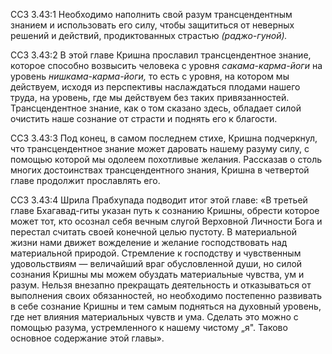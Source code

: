 ССЗ 3.43:1	Необходимо наполнить свой разум трансцендентным знанием и использовать его силу, чтобы защититься от неверных решений и действий, продиктованных страстью _(раджо-гуной)._

ССЗ 3.43:2	В этой главе Кришна прославил трансцендентное знание, которое способно возвысить человека с уровня _сакама-карма-йоги_ на уровень _нишкама-карма-йоги,_ то есть с уровня, на котором мы действуем, исходя из перспективы наслаждаться плодами нашего труда, на уровень, где мы действуем без таких привязанностей. Трансцендентное знание, как о том сказано здесь, обладает силой очистить наше сознание от страсти и поднять его к благости.

ССЗ 3.43:3	Под конец, в самом последнем стихе, Кришна подчеркнул, что трансцендентное знание может даровать нашему разуму силу, с помощью которой мы одолеем похотливые желания. Рассказав о столь многих достоинствах трансцендентного знания, Кришна в четвертой главе продолжит прославлять его.

ССЗ 3.43:4	Шрила Прабхупада подводит итог этой главе: «В третьей главе Бхагавад-гиты указан путь к сознанию Кришны, обрести которое может тот, кто осознал себя вечным слугой Верховной Личности Бога и перестал считать своей конечной целью пустоту. В материальной жизни нами движет вожделение и желание господствовать над материальной природой. Стремление к господству и чувственным удовольствиям — величайший враг обусловленной души, но силой сознания Кришны мы можем обуздать материальные чувства, ум и разум. Нельзя внезапно прекращать деятельность и отказываться от выполнения своих обязанностей, но необходимо постепенно развивать в себе сознание Кришны и тем самым подняться на духовный уровень, где нет влияния материальных чувств и ума. Сделать это можно с помощью разума, устремленного к нашему чистому „я". Таково основное содержание этой главы».